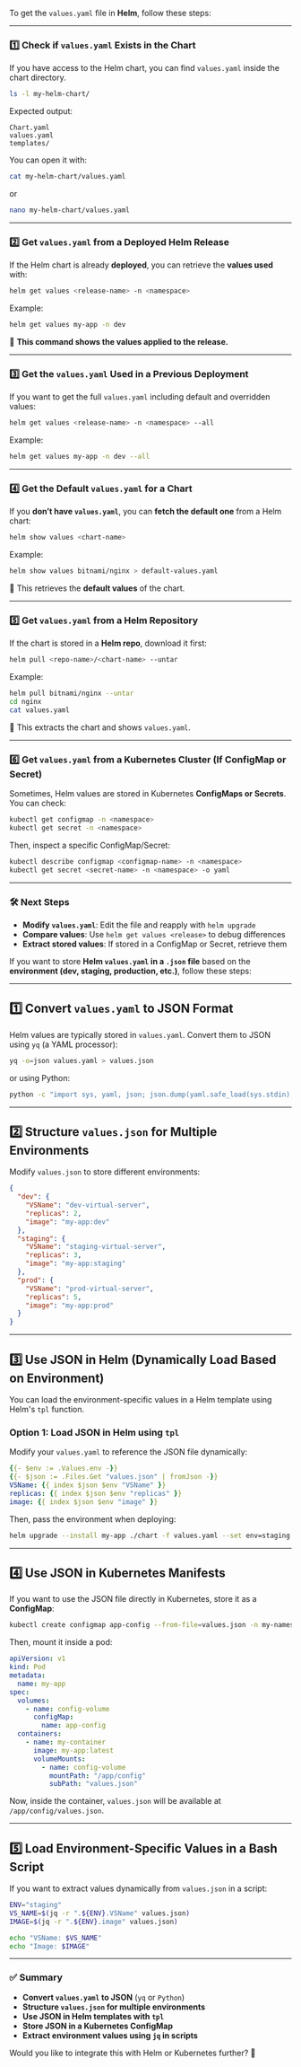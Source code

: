 To get the `values.yaml` file in **Helm**, follow these steps:

---

### **1️⃣ Check if `values.yaml` Exists in the Chart**
If you have access to the Helm chart, you can find `values.yaml` inside the chart directory.

```sh
ls -l my-helm-chart/
```
Expected output:
```
Chart.yaml
values.yaml
templates/
```

You can open it with:
```sh
cat my-helm-chart/values.yaml
```
or
```sh
nano my-helm-chart/values.yaml
```

---

### **2️⃣ Get `values.yaml` from a Deployed Helm Release**
If the Helm chart is already **deployed**, you can retrieve the **values used** with:

```sh
helm get values <release-name> -n <namespace>
```

Example:
```sh
helm get values my-app -n dev
```
🔹 **This command shows the values applied to the release.**  

---

### **3️⃣ Get the `values.yaml` Used in a Previous Deployment**
If you want to get the full `values.yaml` including default and overridden values:

```sh
helm get values <release-name> -n <namespace> --all
```
Example:
```sh
helm get values my-app -n dev --all
```

---

### **4️⃣ Get the Default `values.yaml` for a Chart**
If you **don’t have `values.yaml`**, you can **fetch the default one** from a Helm chart:

```sh
helm show values <chart-name>
```

Example:
```sh
helm show values bitnami/nginx > default-values.yaml
```
🔹 This retrieves the **default values** of the chart.

---

### **5️⃣ Get `values.yaml` from a Helm Repository**
If the chart is stored in a **Helm repo**, download it first:

```sh
helm pull <repo-name>/<chart-name> --untar
```

Example:
```sh
helm pull bitnami/nginx --untar
cd nginx
cat values.yaml
```
🔹 This extracts the chart and shows `values.yaml`.

---

### **6️⃣ Get `values.yaml` from a Kubernetes Cluster (If ConfigMap or Secret)**
Sometimes, Helm values are stored in Kubernetes **ConfigMaps or Secrets**. You can check:

```sh
kubectl get configmap -n <namespace>
kubectl get secret -n <namespace>
```

Then, inspect a specific ConfigMap/Secret:
```sh
kubectl describe configmap <configmap-name> -n <namespace>
kubectl get secret <secret-name> -n <namespace> -o yaml
```

---

### **🛠 Next Steps**
- **Modify `values.yaml`**: Edit the file and reapply with `helm upgrade`
- **Compare values**: Use `helm get values <release>` to debug differences
- **Extract stored values**: If stored in a ConfigMap or Secret, retrieve them

If you want to store **Helm `values.yaml` in a `.json` file** based on the **environment (dev, staging, production, etc.)**, follow these steps:

---

## **1️⃣ Convert `values.yaml` to JSON Format**
Helm values are typically stored in `values.yaml`. Convert them to JSON using `yq` (a YAML processor):

```sh
yq -o=json values.yaml > values.json
```

or using Python:

```sh
python -c "import sys, yaml, json; json.dump(yaml.safe_load(sys.stdin), sys.stdout, indent=2)" < values.yaml > values.json
```

---

## **2️⃣ Structure `values.json` for Multiple Environments**
Modify `values.json` to store different environments:

```json
{
  "dev": {
    "VSName": "dev-virtual-server",
    "replicas": 2,
    "image": "my-app:dev"
  },
  "staging": {
    "VSName": "staging-virtual-server",
    "replicas": 3,
    "image": "my-app:staging"
  },
  "prod": {
    "VSName": "prod-virtual-server",
    "replicas": 5,
    "image": "my-app:prod"
  }
}
```

---

## **3️⃣ Use JSON in Helm (Dynamically Load Based on Environment)**
You can load the environment-specific values in a Helm template using Helm's `tpl` function.

### **Option 1: Load JSON in Helm using `tpl`**
Modify your `values.yaml` to reference the JSON file dynamically:

```yaml
{{- $env := .Values.env -}}
{{- $json := .Files.Get "values.json" | fromJson -}}
VSName: {{ index $json $env "VSName" }}
replicas: {{ index $json $env "replicas" }}
image: {{ index $json $env "image" }}
```

Then, pass the environment when deploying:
```sh
helm upgrade --install my-app ./chart -f values.yaml --set env=staging
```

---

## **4️⃣ Use JSON in Kubernetes Manifests**
If you want to use the JSON file directly in Kubernetes, store it as a **ConfigMap**:

```sh
kubectl create configmap app-config --from-file=values.json -n my-namespace
```

Then, mount it inside a pod:

```yaml
apiVersion: v1
kind: Pod
metadata:
  name: my-app
spec:
  volumes:
    - name: config-volume
      configMap:
        name: app-config
  containers:
    - name: my-container
      image: my-app:latest
      volumeMounts:
        - name: config-volume
          mountPath: "/app/config"
          subPath: "values.json"
```

Now, inside the container, `values.json` will be available at `/app/config/values.json`.

---

## **5️⃣ Load Environment-Specific Values in a Bash Script**
If you want to extract values dynamically from `values.json` in a script:

```sh
ENV="staging"
VS_NAME=$(jq -r ".${ENV}.VSName" values.json)
IMAGE=$(jq -r ".${ENV}.image" values.json)

echo "VSName: $VS_NAME"
echo "Image: $IMAGE"
```

---

### **✅ Summary**
- **Convert `values.yaml` to JSON** (`yq` or `Python`)
- **Structure `values.json` for multiple environments**
- **Use JSON in Helm templates with `tpl`**
- **Store JSON in a Kubernetes ConfigMap**
- **Extract environment values using `jq` in scripts**

Would you like to integrate this with Helm or Kubernetes further? 🚀
